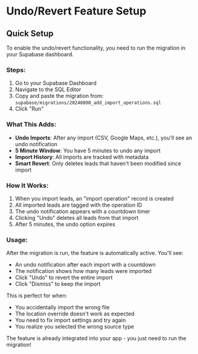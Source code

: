 # Undo/Revert Feature Setup

## Quick Setup

To enable the undo/revert functionality, you need to run the migration in your Supabase dashboard.

### Steps:

1. Go to your Supabase Dashboard
2. Navigate to the SQL Editor
3. Copy and paste the migration from: `supabase/migrations/20240808_add_import_operations.sql`
4. Click "Run"

### What This Adds:

- **Undo Imports**: After any import (CSV, Google Maps, etc.), you'll see an undo notification
- **5 Minute Window**: You have 5 minutes to undo any import
- **Import History**: All imports are tracked with metadata
- **Smart Revert**: Only deletes leads that haven't been modified since import

### How It Works:

1. When you import leads, an "import operation" record is created
2. All imported leads are tagged with the operation ID
3. The undo notification appears with a countdown timer
4. Clicking "Undo" deletes all leads from that import
5. After 5 minutes, the undo option expires

### Usage:

After the migration is run, the feature is automatically active. You'll see:

- An undo notification after each import with a countdown
- The notification shows how many leads were imported
- Click "Undo" to revert the entire import
- Click "Dismiss" to keep the import

This is perfect for when:
- You accidentally import the wrong file
- The location override doesn't work as expected
- You need to fix import settings and try again
- You realize you selected the wrong source type

The feature is already integrated into your app - you just need to run the migration!